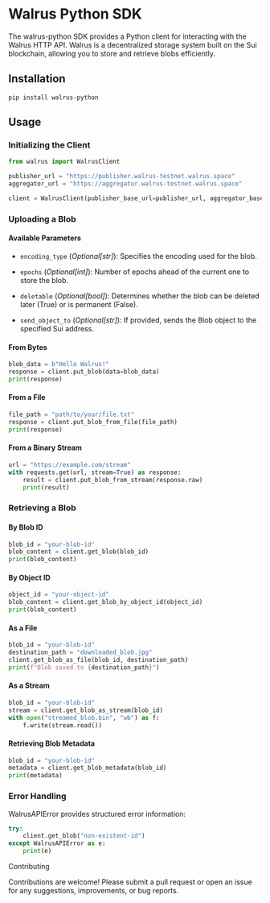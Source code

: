 # Walrus Python SDK 

The walrus-python SDK provides a Python client for interacting with the Walrus HTTP API. Walrus is a decentralized storage system built on the Sui blockchain, allowing you to store and retrieve blobs efficiently.

## Installation

```commandline
pip install walrus-python
```

## Usage

### Initializing the Client

```python
from walrus import WalrusClient

publisher_url = "https://publisher.walrus-testnet.walrus.space"
aggregator_url = "https://aggregator.walrus-testnet.walrus.space"

client = WalrusClient(publisher_base_url=publisher_url, aggregator_base_url=aggregator_url)
```


### Uploading a Blob

#### Available Parameters

- `encoding_type` (*Optional[str]*): Specifies the encoding used for the blob.

- `epochs` (*Optional[int]*): Number of epochs ahead of the current one to store the blob.

- `deletable` (*Optional[bool]*): Determines whether the blob can be deleted later (True) or is permanent (False).

- `send_object_to` (*Optional[str]*): If provided, sends the Blob object to the specified Sui address.

#### From Bytes

```python
blob_data = b"Hello Walrus!"
response = client.put_blob(data=blob_data)
print(response)
```

#### From a File

```python
file_path = "path/to/your/file.txt"
response = client.put_blob_from_file(file_path)
print(response)
```

#### From a Binary Stream

```python
url = "https://example.com/stream"
with requests.get(url, stream=True) as response:
    result = client.put_blob_from_stream(response.raw)
    print(result)
```

### Retrieving a Blob

#### By Blob ID

```python
blob_id = "your-blob-id"
blob_content = client.get_blob(blob_id)
print(blob_content)
```

#### By Object ID

```python
object_id = "your-object-id"
blob_content = client.get_blob_by_object_id(object_id)
print(blob_content)
```

#### As a File

```python
blob_id = "your-blob-id"
destination_path = "downloaded_blob.jpg"
client.get_blob_as_file(blob_id, destination_path)
print(f"Blob saved to {destination_path}")
```

#### As a Stream

```python
blob_id = "your-blob-id"
stream = client.get_blob_as_stream(blob_id)
with open("streamed_blob.bin", "wb") as f:
    f.write(stream.read())
```

#### Retrieving Blob Metadata

```python
blob_id = "your-blob-id"
metadata = client.get_blob_metadata(blob_id)
print(metadata)
```

### Error Handling

WalrusAPIError provides structured error information:

```python
try:
    client.get_blob("non-existent-id")
except WalrusAPIError as e:
    print(e)
```

Contributing

Contributions are welcome! Please submit a pull request or open an issue for any suggestions, improvements, or bug reports.
